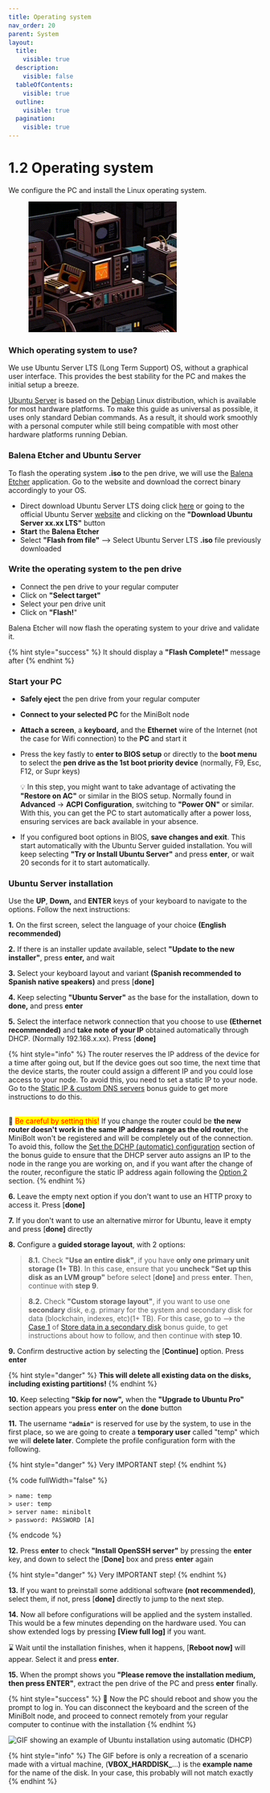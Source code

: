 ```yaml
---
title: Operating system
nav_order: 20
parent: System
layout:
  title:
    visible: true
  description:
    visible: false
  tableOfContents:
    visible: true
  outline:
    visible: true
  pagination:
    visible: true
---
```


# 1.2 Operating system

We configure the PC and install the Linux operating system.

<figure><img src="../.gitbook/assets/operating-system.gif" alt="" width="295"><figcaption></figcaption></figure>

### Which operating system to use?

We use Ubuntu Server LTS (Long Term Support) OS, without a graphical user interface. This provides the best stability for the PC and makes the initial setup a breeze.

[Ubuntu Server](https://ubuntu.com/server/docs) is based on the [Debian](https://www.debian.org/) Linux distribution, which is available for most hardware platforms. To make this guide as universal as possible, it uses only standard Debian commands. As a result, it should work smoothly with a personal computer while still being compatible with most other hardware platforms running Debian.

### Balena Etcher and Ubuntu Server

To flash the operating system **.iso** to the pen drive, we will use the [Balena Etcher](https://www.balena.io/etcher/) application. Go to the website and download the correct binary accordingly to your OS.

* Direct download Ubuntu Server LTS doing click [here](https://releases.ubuntu.com/22.04.2/ubuntu-22.04.2-live-server-amd64.iso) or going to the official Ubuntu Server [website](https://ubuntu.com/download/server) and clicking on the **"Download Ubuntu Server xx.xx LTS"** button
* **Start** the **Balena Etcher**
* Select **"Flash from file"** --> Select Ubuntu Server LTS **.iso** file previously downloaded

### Write the operating system to the pen drive

* Connect the pen drive to your regular computer
* Click on **"Select target"**
* Select your pen drive unit
* Click on **"Flash!**"

Balena Etcher will now flash the operating system to your drive and validate it.

{% hint style="success" %}
It should display a **"Flash Complete!"** message after
{% endhint %}

### Start your PC

* **Safely eject** the pen drive from your regular computer
* **Connect to your selected PC** for the MiniBolt node
* **Attach a screen**, a **keyboard,** and the **Ethernet** wire of the Internet (not the case for Wifi connection) to the **PC** and start it
*   Press the key fastly to **enter to BIOS setup** or directly to the **boot menu** to select the **pen drive as the 1st boot priority device** (normally, F9, Esc, F12, or Supr keys)

    💡 In this step, you might want to take advantage of activating the **"Restore on AC"** or similar in the BIOS setup. Normally found in **Advanced** -> **ACPI Configuration**, switching to **"Power ON"** or similar. With this, you can get the PC to start automatically after a power loss, ensuring services are back available in your absence.
* If you configured boot options in BIOS, **save changes and exit**. This start automatically with the Ubuntu Server guided installation. You will keep selecting **"Try or Install Ubuntu Server"** and press **enter**, or wait 20 seconds for it to start automatically.

### Ubuntu Server installation

Use the **UP**, **Down,** and **ENTER** keys of your keyboard to navigate to the options. Follow the next instructions:

**1.** On the first screen, select the language of your choice **(English recommended)**

**2.** If there is an installer update available, select **"Update to the new installer"**, press **enter,** and wait

**3.** Select your keyboard layout and variant **(Spanish recommended to Spanish native speakers)** and press \[**done]**

**4.** Keep selecting **"Ubuntu Server"** as the base for the installation, down to **done,** and press **enter**

**5.** Select the interface network connection that you choose to use **(Ethernet recommended)** and **take note of your IP** obtained automatically through DHCP. (Normally 192.168.x.xx). Press \[**done]**

{% hint style="info" %}
The router reserves the IP address of the device for a time after going out, but If the device goes out soo time, the next time that the device starts, the router could assign a different IP and you could lose access to your node. To avoid this, you need to set a static IP to your node. Go to the [Static IP & custom DNS servers](../bonus-guides/system/static-ip-and-custom-dns-servers.md) bonus guide to get more instructions to do this.

\
🚨 <mark style="color:red;">Be careful by setting this!</mark> If you change the router could be **the new router doesn't work in the same IP address range as the old router**, the MiniBolt won't be registered and will be completely out of the connection. To avoid this, follow the [Set the DCHP (automatic) configuration](../bonus-guides/system/static-ip-and-custom-dns-servers.md#set-the-automatic-dhcp-mode-configuration-by-command-line) section of the bonus guide to ensure that the DHCP server auto assigns an IP to the node in the range you are working on, and if you want after the change of the router, reconfigure the static IP address again following the [Option 2](../bonus-guides/system/static-ip-and-custom-dns-servers.md#option-2-after-ubuntu-server-installation-by-command-line) section.
{% endhint %}

**6.** Leave the empty next option if you don't want to use an HTTP proxy to access it. Press \[**done]**

**7.** If you don't want to use an alternative mirror for Ubuntu, leave it empty and press \[**done]** directly

**8.** Configure a **guided storage layout**, with 2 options:

> **8.1.** Check **"Use an entire disk"**, if you have **only one primary unit storage (1+ TB)**. In this case, ensure that you **uncheck "Set up this disk as an LVM group"** before select \[**done]** and press **enter**. Then, continue with **step 9**.

> **8.2.** Check **"Custom storage layout"**, if you want to use one **secondary** disk, e.g. primary for the system and secondary disk for data (blockchain, indexes, etc)(1+ TB). For this case, go to --> the [Case 1](../bonus/system/store-data-secondary-disk.md#case-1-during-the-ubuntu-server-guided-installation) of [Store data in a secondary disk](../bonus/system/store-data-secondary-disk.md) bonus guide, to get instructions about how to follow, and then continue with **step 10**.

**9.** Confirm destructive action by selecting the \[**Continue]** option. Press **enter**

{% hint style="danger" %}
**This will delete all existing data on the disks, including existing partitions!**
{% endhint %}

**10.** Keep selecting **"Skip for now",** when the **"Upgrade to Ubuntu Pro"** section appears you press **enter** on the **done** button

**11.** The username **`"admin"`** is reserved for use by the system, to use in the first place, so we are going to create a **temporary user** called "temp" which we will **delete later**. Complete the profile configuration form with the following.

{% hint style="danger" %}
Very IMPORTANT step!
{% endhint %}

{% code fullWidth="false" %}
```
> name: temp
> user: temp
> server name: minibolt
> password: PASSWORD [A]
```
{% endcode %}

**12.** Press **enter** to check **"Install OpenSSH server"** by pressing the **enter** key, and down to select the \[**Done]** box and press **enter** again

{% hint style="danger" %}
Very IMPORTANT step!
{% endhint %}

**13.** If you want to preinstall some additional software **(not recommended)**, select them, if not, press \[**done]** directly to jump to the next step.

**14.** Now all before configurations will be applied and the system installed. This would be a few minutes depending on the hardware used. You can show extended logs by pressing **\[View full log]** if you want.

⌛ Wait until the installation finishes, when it happens, \[**Reboot now]** will appear. Select it and press **enter**.

**15.** When the prompt shows you **"Please remove the installation medium, then press ENTER"**, extract the pen drive of the PC and press **enter** finally.

{% hint style="success" %}
🥳 Now the PC should reboot and show you the prompt to log in. You can disconnect the keyboard and the screen of the MiniBolt node, and proceed to connect remotely from your regular computer to continue with the installation
{% endhint %}

![GIF showing an example of Ubuntu installation using automatic (DHCP)](../resources/demo-install-os.gif)

{% hint style="info" %}
The GIF before is only a recreation of a scenario made with a virtual machine, (**VBOX\_HARDDISK\_**...) is the **example name** for the name of the disk. In your case, this probably will not match exactly
{% endhint %}
